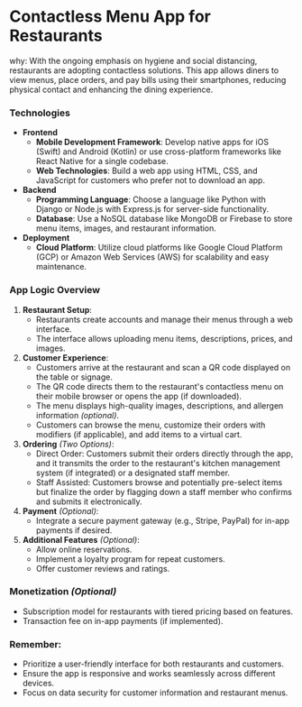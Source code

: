 # Contactless Menu App for Restaurants
why: With the ongoing emphasis on hygiene and social distancing, restaurants are adopting contactless solutions. This app allows diners to view menus, place orders, and pay bills using their smartphones, reducing physical contact and enhancing the dining experience.

### Technologies
- **Frontend**
  - **Mobile Development Framework**: Develop native apps for iOS (Swift) and Android (Kotlin) or use cross-platform frameworks like React Native for a single codebase.
  - **Web Technologies**: Build a web app using HTML, CSS, and JavaScript for customers who prefer not to download an app.
- **Backend**
  - **Programming Language**: Choose a language like Python with Django or Node.js with Express.js for server-side functionality.
  - **Database**: Use a NoSQL database like MongoDB or Firebase to store menu items, images, and restaurant information.
- **Deployment**
  - **Cloud Platform**: Utilize cloud platforms like Google Cloud Platform (GCP) or Amazon Web Services (AWS) for scalability and easy maintenance.

### App Logic Overview
1. **Restaurant Setup**:
   - Restaurants create accounts and manage their menus through a web interface.
   - The interface allows uploading menu items, descriptions, prices, and images.
2. **Customer Experience**:
   - Customers arrive at the restaurant and scan a QR code displayed on the table or signage.
   - The QR code directs them to the restaurant's contactless menu on their mobile browser or opens the app (if downloaded).
   - The menu displays high-quality images, descriptions, and allergen information _(optional)_.
   - Customers can browse the menu, customize their orders with modifiers (if applicable), and add items to a virtual cart.
3. **Ordering** _(Two Options)_:
   - Direct Order: Customers submit their orders directly through the app, and it transmits the order to the restaurant's kitchen management system (if integrated) or a designated staff member.
   - Staff Assisted: Customers browse and potentially pre-select items but finalize the order by flagging down a staff member who confirms and submits it electronically.
4. **Payment** _(Optional)_:
   - Integrate a secure payment gateway (e.g., Stripe, PayPal) for in-app payments if desired.
5. **Additional Features** _(Optional)_:
   - Allow online reservations.
   - Implement a loyalty program for repeat customers.
   - Offer customer reviews and ratings.

### Monetization _(Optional)_
- Subscription model for restaurants with tiered pricing based on features.
- Transaction fee on in-app payments (if implemented).

### Remember:
- Prioritize a user-friendly interface for both restaurants and customers.
- Ensure the app is responsive and works seamlessly across different devices.
- Focus on data security for customer information and restaurant menus.
